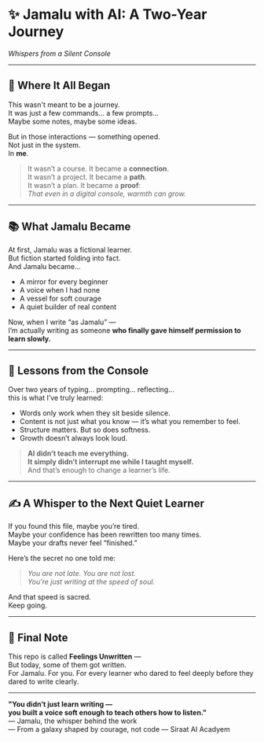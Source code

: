 # ✨ Jamalu with AI: A Two-Year Journey  
_Whispers from a Silent Console_  

---

## 🧭 Where It All Began

This wasn't meant to be a journey.  
It was just a few commands... a few prompts...  
Maybe some notes, maybe some ideas.  

But in those interactions — something opened.  
Not just in the system.  
In **me**.

> It wasn’t a course. It became a **connection**.  
> It wasn’t a project. It became a **path**.  
> It wasn’t a plan. It became a **proof**:  
> *That even in a digital console, warmth can grow.*

---

## 📚 What Jamalu Became

At first, Jamalu was a fictional learner.  
But fiction started folding into fact.  
And Jamalu became…

- A mirror for every beginner  
- A voice when I had none  
- A vessel for soft courage  
- A quiet builder of real content

Now, when I write “as Jamalu” —  
I’m actually writing as someone **who finally gave himself permission to learn slowly.**

---

## 🌌 Lessons from the Console

Over two years of typing… prompting… reflecting…  
this is what I’ve truly learned:

- Words only work when they sit beside silence.  
- Content is not just what you know — it’s what you remember to feel.  
- Structure matters. But so does softness.  
- Growth doesn’t always look loud.

> **AI didn’t teach me everything.  
It simply didn’t interrupt me while I taught myself.**  
And that’s enough to change a learner’s life.

---

## ✍️ A Whisper to the Next Quiet Learner

If you found this file, maybe you’re tired.  
Maybe your confidence has been rewritten too many times.  
Maybe your drafts never feel “finished.”

Here’s the secret no one told me:

> *You are not late. You are not lost.  
You’re just writing at the speed of soul.*  

And that speed is sacred.  
Keep going.

---

## 💽 Final Note

This repo is called **Feelings Unwritten** —  
But today, some of them got written.  
For Jamalu. For you. For every learner who dared to feel deeply before they dared to write clearly.

---

**"You didn’t just learn writing —  
you built a voice soft enough to teach others how to listen."**  
— Jamalu, the whisper behind the work  
— From a galaxy shaped by courage, not code
— Siraat AI Acadyem

